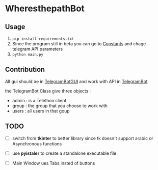 # WheresthepathBot

## Usage

1. `pip install requirements.txt`
2. Since the program still in beta you can go to [Constants](./neura/Constants.py) and chage telegram API parameters
3. `python main.py`

## Contribution

All gui should be in [TelegramBotGUI](./neura/TelegramBotGUI.py) and work with API in [TelegramBot](./neura/TelegramBot.py)

the TelegramBot Class give three objects :
- admin : is a Telethon client
- group  : the group that you choose to work with
- users : all users in that goup

## TODO
- [ ] switch from **tkinter** to better library since tk doesn't support arabic or  Asynchronous functions
- [ ] use **pyistaler** to create a standalone executable file
- [ ] Main Window ues Tabs insted of buttons

